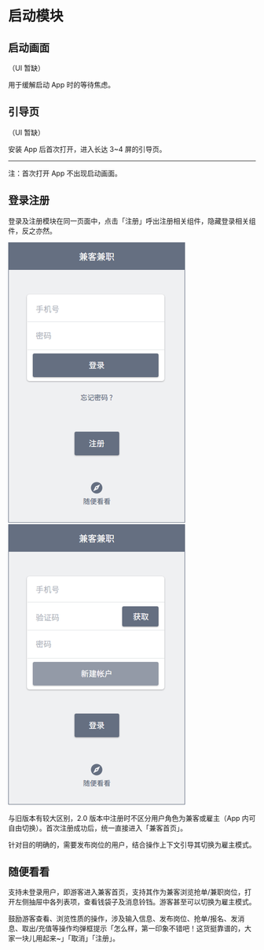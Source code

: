 # 启动模块
## 启动画面
（UI 暂缺）

用于缓解启动 App 时的等待焦虑。
## 引导页
（UI 暂缺）

安装 App 后首次打开，进入长达 3~4 屏的引导页。

--------------------
注：首次打开 App 不出现启动画面。
## 登录注册
登录及注册模块在同一页面中，点击「注册」呼出注册相关组件，隐藏登录相关组件，反之亦然。

![image](img/login.png)
![image](img/register.png)

与旧版本有较大区别，2.0 版本中注册时不区分用户角色为兼客或雇主（App 内可自由切换）。首次注册成功后，统一直接进入「兼客首页」。

针对目的明确的，需要发布岗位的用户，结合操作上下文引导其切换为雇主模式。

## 随便看看
支持未登录用户，即游客进入兼客首页，支持其作为兼客浏览抢单/兼职岗位，打开左侧抽屉中各列表项，查看钱袋子及消息铃铛。游客甚至可以切换为雇主模式。

鼓励游客查看、浏览性质的操作，涉及输入信息、发布岗位、抢单/报名、发消息、取出/充值等操作均弹框提示「怎么样，第一印象不错吧！这货挺靠谱的，大家一块儿用起来~」「取消」「注册」。